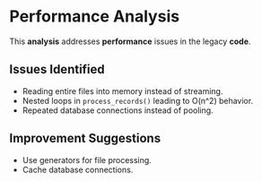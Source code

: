 # Performance Analysis

This **analysis** addresses **performance** issues in the legacy **code**.

## Issues Identified
- Reading entire files into memory instead of streaming.
- Nested loops in `process_records()` leading to O(n^2) behavior.
- Repeated database connections instead of pooling.

## Improvement Suggestions
- Use generators for file processing.
- Cache database connections.
